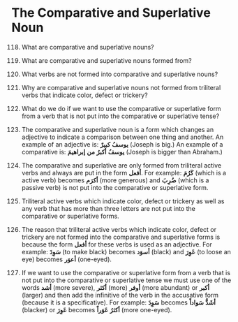 The Comparative and Superlative Noun
====================================

118. What are comparative and superlative nouns?

119. What are comparative and superlative nouns formed from?

120. What verbs are not formed into comparative and superlative nouns?

121. Why are comparative and superlative nouns not formed from
triliteral verbs that indicate color, defect or trickery?

122. What do we do if we want to use the comparative or superlative form
from a verb that is not put into the comparative or superlative tense?

118. The comparative and superlative noun is a form which changes an
adjective to indicate a comparison between one thing and another. An
example of an adjective is: **یوسفُ** **کبیرٌ** (Joseph is big.) An
example of a comparative is: **یوسفُ** **أکبرُ** **من** **إبراهیمَ**
(Joseph is bigger than Abraham.)

119. The comparative and superlative are only formed from triliteral
active verbs and always are put in the form **أفعل**. For example:
**کَرُمَ** (which is a active verb) becomes **أکرَم** (more generous)
and **ضُرِبَ** (which is a passive verb) is not put into the comparative
or superlative form.

120. Triliteral active verbs which indicate color, defect or trickery as
well as any verb that has more than three letters are not put into the
comparative or superlative forms.

121. The reason that triliteral active verbs which indicate color,
defect or trickery are not formed into the comparative and superlative
forms is because the form **أفعل** for these verbs is used as an
adjective. For example: **سَوِدَ** (to make black) becomes **أسوَد**
(black) and **عَوِرَ** (to loose an eye) becomes **أعوَر** (one-eyed).

122. If we want to use the comparative or superlative form from a verb
that is not put into the comparative or superlative tense we must use
one of the words **أشد** (more severe), **أکثر** (more) **أوفر** (more
abundant) or **أکبر** (larger) and then add the infinitive of the verb
in the accusative form (because it is a specificative). For example:
**سَوِدَ** becomes **أشَدُّ** **سَواداً** (blacker) or **عَوِرَ**
becomes **أکثرُ** **عَوَراً** (more one-eyed).



